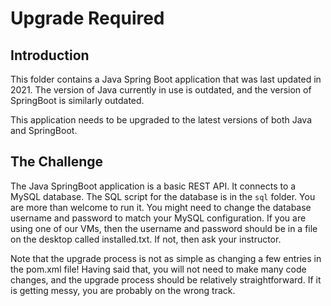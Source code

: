 # Upgrade Required

## Introduction

This folder contains a Java Spring Boot application that was last updated in 2021. The version of Java currently in use is outdated, and the version of SpringBoot is similarly outdated.

This application needs to be upgraded to the latest versions of both Java and SpringBoot.

## The Challenge

The Java SpringBoot application is a basic REST API. It connects to a MySQL database. The SQL script for the database is in the `sql` folder. You are more than welcome to run it. You might need to change the database username and password to match your MySQL configuration. If you are using one of our VMs, then the username and password should be in a file on the desktop called installed.txt. If not, then ask your instructor.

Note that the upgrade process is not as simple as changing a few entries in the pom.xml file! Having said that, you will not need to make many code changes, and the upgrade process should be relatively straightforward. If it is getting messy, you are probably on the wrong track.

